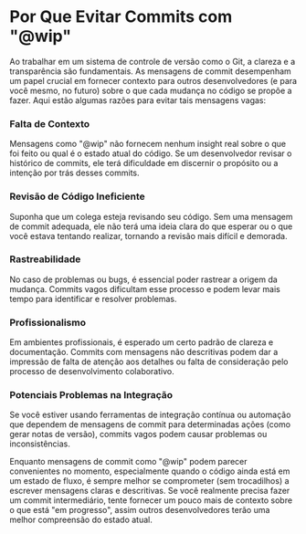 # Por Que Evitar Commits com "@wip"
Ao trabalhar em um sistema de controle de versão como o Git, a clareza e a transparência são fundamentais. As mensagens de commit desempenham um papel crucial em fornecer contexto para outros desenvolvedores (e para você mesmo, no futuro) sobre o que cada mudança no código se propõe a fazer. Aqui estão algumas razões para evitar tais mensagens vagas:

### Falta de Contexto
Mensagens como "@wip" não fornecem nenhum insight real sobre o que foi feito ou qual é o estado atual do código. Se um desenvolvedor revisar o histórico de commits, ele terá dificuldade em discernir o propósito ou a intenção por trás desses commits.

### Revisão de Código Ineficiente
Suponha que um colega esteja revisando seu código. Sem uma mensagem de commit adequada, ele não terá uma ideia clara do que esperar ou o que você estava tentando realizar, tornando a revisão mais difícil e demorada.

### Rastreabilidade
No caso de problemas ou bugs, é essencial poder rastrear a origem da mudança. Commits vagos dificultam esse processo e podem levar mais tempo para identificar e resolver problemas.

### Profissionalismo
Em ambientes profissionais, é esperado um certo padrão de clareza e documentação. Commits com mensagens não descritivas podem dar a impressão de falta de atenção aos detalhes ou falta de consideração pelo processo de desenvolvimento colaborativo.

### Potenciais Problemas na Integração
Se você estiver usando ferramentas de integração contínua ou automação que dependem de mensagens de commit para determinadas ações (como gerar notas de versão), commits vagos podem causar problemas ou inconsistências.

Enquanto mensagens de commit como "@wip" podem parecer convenientes no momento, especialmente quando o código ainda está em um estado de fluxo, é sempre melhor se comprometer (sem trocadilhos) a escrever mensagens claras e descritivas. Se você realmente precisa fazer um commit intermediário, tente fornecer um pouco mais de contexto sobre o que está "em progresso", assim outros desenvolvedores terão uma melhor compreensão do estado atual.
